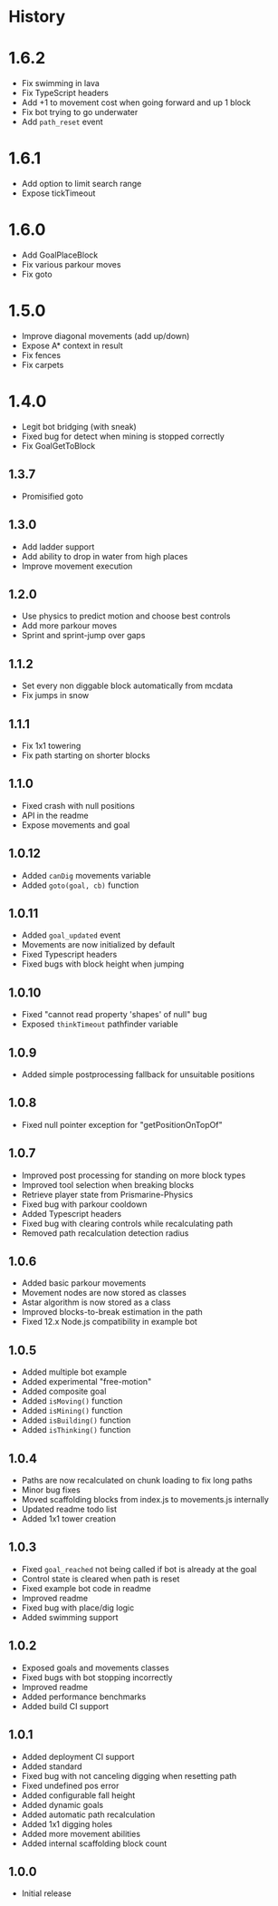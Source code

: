 # History

# 1.6.2

* Fix swimming in lava
* Fix TypeScript headers
* Add +1 to movement cost when going forward and up 1 block
* Fix bot trying to go underwater
* Add `path_reset` event

# 1.6.1

* Add option to limit search range
* Expose tickTimeout

# 1.6.0

* Add GoalPlaceBlock
* Fix various parkour moves
* Fix goto

# 1.5.0

* Improve diagonal movements (add up/down)
* Expose A* context in result
* Fix fences
* Fix carpets

# 1.4.0

* Legit bot bridging (with sneak)
* Fixed bug for detect when mining is stopped correctly
* Fix GoalGetToBlock

## 1.3.7

* Promisified goto

## 1.3.0

* Add ladder support
* Add ability to drop in water from high places
* Improve movement execution

## 1.2.0

* Use physics to predict motion and choose best controls
* Add more parkour moves
* Sprint and sprint-jump over gaps

## 1.1.2

* Set every non diggable block automatically from mcdata
* Fix jumps in snow

## 1.1.1

* Fix 1x1 towering
* Fix path starting on shorter blocks

## 1.1.0

* Fixed crash with null positions
* API in the readme
* Expose movements and goal

## 1.0.12

* Added `canDig` movements variable
* Added `goto(goal, cb)` function

## 1.0.11

* Added `goal_updated` event
* Movements are now initialized by default
* Fixed Typescript headers
* Fixed bugs with block height when jumping

## 1.0.10

* Fixed "cannot read property 'shapes' of null" bug
* Exposed `thinkTimeout` pathfinder variable

## 1.0.9

* Added simple postprocessing fallback for unsuitable positions

## 1.0.8

* Fixed null pointer exception for "getPositionOnTopOf"

## 1.0.7

* Improved post processing for standing on more block types
* Improved tool selection when breaking blocks
* Retrieve player state from Prismarine-Physics
* Fixed bug with parkour cooldown
* Added Typescript headers
* Fixed bug with clearing controls while recalculating path
* Removed path recalculation detection radius

## 1.0.6

* Added basic parkour movements
* Movement nodes are now stored as classes
* Astar algorithm is now stored as a class
* Improved blocks-to-break estimation in the path
* Fixed 12.x Node.js compatibility in example bot

## 1.0.5

* Added multiple bot example
* Added experimental "free-motion"
* Added composite goal
* Added `isMoving()` function
* Added `isMining()` function
* Added `isBuilding()` function
* Added `isThinking()` function

## 1.0.4

* Paths are now recalculated on chunk loading to fix long paths
* Minor bug fixes
* Moved scaffolding blocks from index.js to movements.js internally
* Updated readme todo list
* Added 1x1 tower creation

## 1.0.3

* Fixed `goal_reached` not being called if bot is already at the goal
* Control state is cleared when path is reset
* Fixed example bot code in readme
* Improved readme
* Fixed bug with place/dig logic
* Added swimming support

## 1.0.2

* Exposed goals and movements classes
* Fixed bugs with bot stopping incorrectly
* Improved readme
* Added performance benchmarks
* Added build CI support

## 1.0.1

* Added deployment CI support
* Added standard
* Fixed bug with not canceling digging when resetting path
* Fixed undefined pos error
* Added configurable fall height
* Added dynamic goals
* Added automatic path recalculation
* Added 1x1 digging holes
* Added more movement abilities
* Added internal scaffolding block count

## 1.0.0

* Initial release
